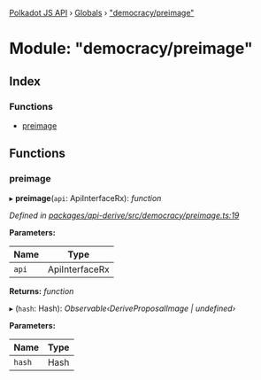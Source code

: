 [Polkadot JS API](../README.md) › [Globals](../globals.md) › ["democracy/preimage"](_democracy_preimage_.md)

# Module: "democracy/preimage"

## Index

### Functions

* [preimage](_democracy_preimage_.md#preimage)

## Functions

###  preimage

▸ **preimage**(`api`: ApiInterfaceRx): *function*

*Defined in [packages/api-derive/src/democracy/preimage.ts:19](https://github.com/polkadot-js/api/blob/fe69f70539/packages/api-derive/src/democracy/preimage.ts#L19)*

**Parameters:**

Name | Type |
------ | ------ |
`api` | ApiInterfaceRx |

**Returns:** *function*

▸ (`hash`: Hash): *Observable‹DeriveProposalImage | undefined›*

**Parameters:**

Name | Type |
------ | ------ |
`hash` | Hash |
